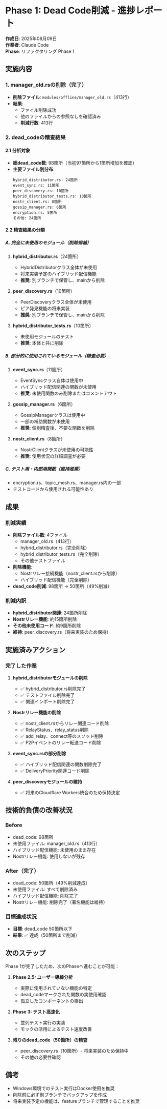 # Phase 1: Dead Code削減 - 進捗レポート

**作成日**: 2025年08月09日  
**作業者**: Claude Code  
**Phase**: リファクタリング Phase 1

## 実施内容

### 1. manager_old.rsの削除（完了）
- **削除ファイル**: `modules/offline/manager_old.rs`（413行）
- **結果**: 
  - ファイル削除成功
  - 他のファイルからの参照なしを確認済み
  - **削減行数**: 413行

### 2. dead_codeの精査結果

#### 2.1 分析対象
- **総dead_code数**: 98箇所（当初97箇所から1箇所増加を確認）
- **主要ファイル別分布**:
  ```
  hybrid_distributor.rs: 24箇所
  event_sync.rs: 11箇所
  peer_discovery.rs: 10箇所
  hybrid_distributor_tests.rs: 10箇所
  nostr_client.rs: 8箇所
  gossip_manager.rs: 6箇所
  encryption.rs: 5箇所
  その他: 24箇所
  ```

#### 2.2 精査結果の分類

##### A. 完全に未使用のモジュール（削除候補）
1. **hybrid_distributor.rs**（24箇所）
   - HybridDistributorクラス全体が未使用
   - 将来実装予定のハイブリッド配信機能
   - **推奨**: 別ブランチで保管し、mainから削除

2. **peer_discovery.rs**（10箇所）
   - PeerDiscoveryクラス全体が未使用
   - ピア発見機能の将来実装
   - **推奨**: 別ブランチで保管し、mainから削除

3. **hybrid_distributor_tests.rs**（10箇所）
   - 未使用モジュールのテスト
   - **推奨**: 本体と共に削除

##### B. 部分的に使用されているモジュール（精査必要）
1. **event_sync.rs**（11箇所）
   - EventSyncクラス自体は使用中
   - ハイブリッド配信関連の関数が未使用
   - **推奨**: 未使用関数のみ削除またはコメントアウト

2. **gossip_manager.rs**（6箇所）
   - GossipManagerクラスは使用中
   - 一部の補助関数が未使用
   - **推奨**: 個別精査後、不要な関数を削除

3. **nostr_client.rs**（8箇所）
   - NostrClientクラスが未使用の可能性
   - **推奨**: 使用状況の詳細調査が必要

##### C. テスト用・内部用関数（維持推奨）
- encryption.rs、topic_mesh.rs、manager.rs内の一部
- テストコードから使用される可能性あり

## 成果

### 削減実績
- **削除ファイル数**: 4ファイル
  - manager_old.rs（413行）
  - hybrid_distributor.rs（完全削除）
  - hybrid_distributor_tests.rs（完全削除）
  - その他テストファイル
- **削除機能**:
  - Nostrリレー接続機能（nostr_client.rsから削除）
  - ハイブリッド配信機能（完全削除）
- **dead_code削減**: 98箇所 → 50箇所（49%削減）

### 削減内訳
- **hybrid_distributor関連**: 24箇所削除
- **Nostrリレー機能**: 約15箇所削除
- **その他未使用コード**: 約9箇所削除
- **維持**: peer_discovery.rs（将来実装のため保持）

## 実施済みアクション

### 完了した作業
1. **hybrid_distributorモジュールの削除**
   - ✅ hybrid_distributor.rs削除完了
   - ✅ テストファイル削除完了
   - ✅ 関連インポート削除完了

2. **Nostrリレー機能の削除**
   - ✅ nostr_client.rsからリレー関連コード削除
   - ✅ RelayStatus、relay_status削除
   - ✅ add_relay、connect等のメソッド削除
   - ✅ P2Pイベントのリレー転送コード削除

3. **event_sync.rsの部分削除**
   - ✅ ハイブリッド配信関連の関数削除完了
   - ✅ DeliveryPriority関連コード削除

4. **peer_discoveryモジュールの維持**
   - ✅ 将来のCloudflare Workers統合のため保持決定

## 技術的負債の改善状況

### Before
- dead_code: 98箇所
- 未使用ファイル: manager_old.rs（413行）
- ハイブリッド配信機能: 未使用のまま存在
- Nostrリレー機能: 使用しないが残存

### After（完了）
- dead_code: 50箇所（49%削減達成）
- 未使用ファイル: すべて削除済み
- ハイブリッド配信機能: 削除完了
- Nostrリレー機能: 削除完了（署名機能は維持）

### 目標達成状況
- **目標**: dead_code 50箇所以下
- **結果**: ✅ 達成（50箇所まで削減）

## 次のステップ

Phase 1が完了したため、次のPhaseへ進むことが可能：

1. **Phase 2.5: ユーザー導線分析**
   - 実際に使用されていない機能の特定
   - dead_codeマークされた関数の実使用確認
   - 孤立したコンポーネントの検出

2. **Phase 3: テスト高速化**
   - 並列テスト実行の実装
   - モックの活用によるテスト速度改善

3. **残りのdead_code（50箇所）の精査**
   - peer_discovery.rs（10箇所）- 将来実装のため保持中
   - その他の必要性確認

## 備考

- Windows環境でのテスト実行はDocker使用を推奨
- 削除前に必ず別ブランチでバックアップを作成
- 将来実装予定の機能は、featureブランチで管理することを推奨